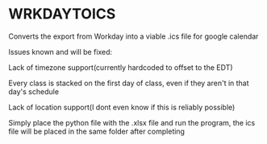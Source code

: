 # WRKDAYTOICS
Converts the export from Workday into a viable .ics file for google calendar


Issues known and will be fixed:

Lack of timezone support(currently hardcoded to offset to the EDT)

Every class is stacked on the first day of class, even if they aren't in that day's schedule

Lack of location support(I dont even know if this is reliably possible)



Simply place the python file with the .xlsx file and run the program, the ics file will be placed in the same folder after completing
